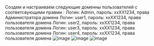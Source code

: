 Создем и настраиваем следующие доменны пользователей с соответсвующими правми :
Логин: Admin, пароль: xxXX1234, права Администратора домена
Логин: user1, пароль: xxXX1234, права пользователя домена
Логин: user2, пароль: xxXX1234, права пользователя домена
Логин: user3, пароль: xxXX1234, права пользователя домена
Логин: user4, пароль: xxXX1234, права пользователя домена
![image](https://github.com/kemomeow/user-and-pc.md/assets/112854659/d0ddde5f-e837-4cb2-8413-af2a1ae78233)
![image](https://github.com/kemomeow/user-and-pc.md/assets/112854659/f9c9e22f-0056-4cbc-8bf7-78a7be05eee3)
![image](https://github.com/kemomeow/user-and-pc.md/assets/112854659/a34ed189-fc66-4080-b612-6394540c9a24)

